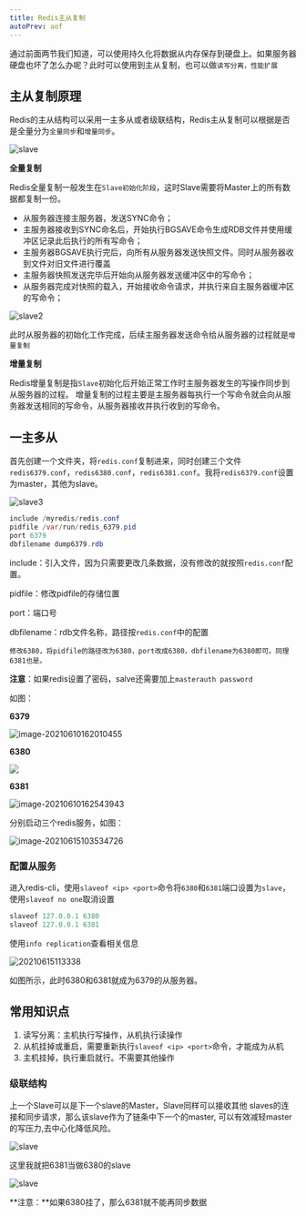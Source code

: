 ```yaml
---
title: Redis主从复制
autoPrev: aof
---
```

通过前面两节我们知道，可以使用持久化将数据从内存保存到硬盘上。如果服务器硬盘也坏了怎么办呢？此时可以使用到主从复制，也可以做`读写分离，性能扩展`

## 主从复制原理

Redis的主从结构可以采用一主多从或者级联结构，Redis主从复制可以根据是否是全量分为`全量同步`和`增量同步`。

![slave](/blogImg/redis/20210608124219.png)

**全量复制**

Redis全量复制一般发生在`Slave初始化阶段`，这时Slave需要将Master上的所有数据都复制一份。

* 从服务器连接主服务器，发送SYNC命令；
* 主服务器接收到SYNC命名后，开始执行BGSAVE命令生成RDB文件并使用缓冲区记录此后执行的所有写命令；
* 主服务器BGSAVE执行完后，向所有从服务器发送快照文件。同时从服务器收到文件对旧文件进行覆盖
* 主服务器快照发送完毕后开始向从服务器发送缓冲区中的写命令；
* 从服务器完成对快照的载入，开始接收命令请求，并执行来自主服务器缓冲区的写命令；

![slave2](/blogImg/redis/20210608133211.png)

此时从服务器的初始化工作完成，后续主服务器发送命令给从服务器的过程就是`增量复制`

**增量复制**

Redis增量复制是指`Slave`初始化后开始正常工作时主服务器发生的写操作同步到从服务器的过程。 
增量复制的过程主要是主服务器每执行一个写命令就会向从服务器发送相同的写命令，从服务器接收并执行收到的写命令。

## 一主多从
首先创建一个文件夹，将`redis.conf`复制进来，同时创建三个文件`redis6379.conf`，`redis6380.conf`，`redis6381.conf`。我将`redis6379.conf`设置为master，其他为slave。

![slave3](/blogImg/redis/20210610160547.png)
```java
include /myredis/redis.conf
pidfile /var/run/redis_6379.pid
port 6379
dbfilename dump6379.rdb
```
include：引入文件，因为只需要更改几条数据，没有修改的就按照`redis.conf`配置。

pidfile：修改pidfile的存储位置

port：端口号

dbfilename：rdb文件名称，路径按`redis.conf`中的配置

`修改6380，将pidfile的路径改为6380，port改成6380，dbfilename为6380即可。同理6381也是。`

**注意**：如果redis设置了密码，salve还需要加上`masterauth password`

如图：

**6379**

![image-20210610162010455](/blogImg/redis/20210610162011.png)

**6380**

![](/blogImg/redis/20210610162510.png)

**6381**

![image-20210610162543943](/blogImg/redis/20210610162545.png)

分别启动三个redis服务，如图：

![image-20210615103534726](/blogImg/redis/20210615103543.png)

### 配置从服务
进入redis-cli，使用`slaveof <ip> <port>`命令将`6380`和`6381`端口设置为`slave`，使用`slaveof no one`取消设置

```java
slaveof 127.0.0.1 6380
slaveof 127.0.0.1 6381
```

使用`info replication`查看相关信息

![20210615113338](/blogImg/redis/20210615113338.png)

如图所示，此时6380和6381就成为6379的从服务器。

## 常用知识点

1. 读写分离：主机执行写操作，从机执行读操作
2. 从机挂掉或重启，需要重新执行`slaveof <ip> <port>`命令，才能成为从机
3. 主机挂掉，执行重启就行。不需要其他操作

### 级联结构
上一个Slave可以是下一个slave的Master，Slave同样可以接收其他 slaves的连接和同步请求，那么该slave作为了链条中下一个的master, 可以有效减轻master的写压力,去中心化降低风险。

![slave](/blogImg/redis/20210608124219.png)

这里我就把6381当做6380的slave

![slave](/blogImg/redis/20210616143855.png)

**注意：**如果6380挂了，那么6381就不能再同步数据
